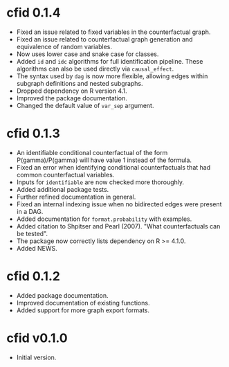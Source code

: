 # cfid 0.1.4

  * Fixed an issue related to fixed variables in the counterfactual graph.
  * Fixed an issue related to counterfactual graph generation and equivalence of random variables.
  * Now uses lower case and snake case for classes.
  * Added `id` and `idc` algorithms for full identification pipeline. These algorithms can also be used directly via `causal_effect`.
  * The syntax used by `dag` is now more flexible, allowing edges within subgraph definitions and nested subgraphs.
  * Dropped dependency on R version 4.1.
  * Improved the package documentation.
  * Changed the default value of `var_sep` argument.

# cfid 0.1.3

  * An identifiable conditional counterfactual of the form P(gamma)/P(gamma) will have value 1 instead of the formula.
  * Fixed an error when identifying conditional counterfactuals that had common counterfactual variables.
  * Inputs for `identifiable` are now checked more thoroughly.
  * Added additional package tests.
  * Further refined documentation in general.
  * Fixed an internal indexing issue when no bidirected edges were present in a DAG.
  * Added documentation for `format.probability` with examples.
  * Added citation to Shpitser and Pearl (2007). "What counterfactuals can be tested".
  * The package now correctly lists dependency on R >= 4.1.0.
  * Added NEWS.

# cfid 0.1.2

  * Added package documentation.
  * Improved documentation of existing functions.
  * Added support for more graph export formats.

# cfid v0.1.0

  * Initial version.
